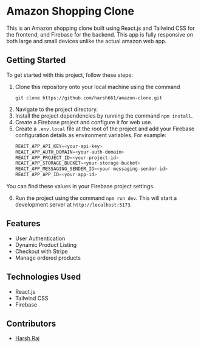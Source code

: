 # Amazon Shopping Clone

This is an Amazon shopping clone built using React.js and Tailwind CSS for the frontend, and Firebase for the backend. This app is fully responsive on both large and small devices unlike the actual amazon web app.

## Getting Started

To get started with this project, follow these steps:

1. Clone this repository onto your local machine using the command
    ``` 
    git clone https://github.com/harsh661/amazon-clone.git
    ```
2. Navigate to the project directory.
3. Install the project dependencies by running the command `npm install`.
4. Create a Firebase project and configure it for web use.
5. Create a `.env.local` file at the root of the project and add your Firebase configuration details as environment variables. For example:
    ```js
    REACT_APP_API_KEY=<your-api-key>
    REACT_APP_AUTH_DOMAIN=<your-auth-domain>
    REACT_APP_PROJECT_ID=<your-project-id>
    REACT_APP_STORAGE_BUCKET=<your-storage-bucket>
    REACT_APP_MESSAGING_SENDER_ID=<your-messaging-sender-id>
    REACT_APP_APP_ID=<your-app-id>
    ```
You can find these values in your Firebase project settings.

6. Run the project using the command `npm run dev`. This will start a development server at `http://localhost:5173`.

## Features

- User Authentication
- Dynamic Product Listing
- Checkout with Stripe
- Manage ordered products

## Technologies Used

- React.js
- Tailwind CSS
- Firebase

## Contributors

- [Harsh Raj](https://github.com/harsh661)